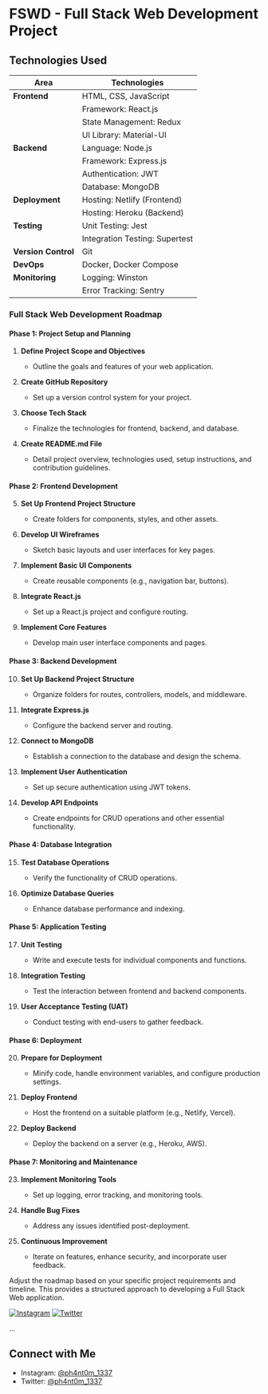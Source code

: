 
# FSWD - Full Stack Web Development Project

## Technologies Used

| Area              | Technologies               |
|-------------------|----------------------------|
| **Frontend**      | HTML, CSS, JavaScript      |
|                   | Framework: React.js         |
|                   | State Management: Redux    |
|                   | UI Library: Material-UI    |
| **Backend**       | Language: Node.js          |
|                   | Framework: Express.js      |
|                   | Authentication: JWT        |
|                   | Database: MongoDB          |
| **Deployment**    | Hosting: Netlify (Frontend) |
|                   | Hosting: Heroku (Backend)   |
| **Testing**       | Unit Testing: Jest          |
|                   | Integration Testing: Supertest |
| **Version Control**| Git                        |
| **DevOps**        | Docker, Docker Compose      |
| **Monitoring**    | Logging: Winston            |
|                   | Error Tracking: Sentry      |





### Full Stack Web Development Roadmap

#### Phase 1: Project Setup and Planning
1. **Define Project Scope and Objectives**
   - Outline the goals and features of your web application.

2. **Create GitHub Repository**
   - Set up a version control system for your project.

3. **Choose Tech Stack**
   - Finalize the technologies for frontend, backend, and database.

4. **Create README.md File**
   - Detail project overview, technologies used, setup instructions, and contribution guidelines.

#### Phase 2: Frontend Development
5. **Set Up Frontend Project Structure**
   - Create folders for components, styles, and other assets.

6. **Develop UI Wireframes**
   - Sketch basic layouts and user interfaces for key pages.

7. **Implement Basic UI Components**
   - Create reusable components (e.g., navigation bar, buttons).

8. **Integrate React.js**
   - Set up a React.js project and configure routing.

9. **Implement Core Features**
   - Develop main user interface components and pages.

#### Phase 3: Backend Development
10. **Set Up Backend Project Structure**
    - Organize folders for routes, controllers, models, and middleware.

11. **Integrate Express.js**
    - Configure the backend server and routing.

12. **Connect to MongoDB**
    - Establish a connection to the database and design the schema.

13. **Implement User Authentication**
    - Set up secure authentication using JWT tokens.

14. **Develop API Endpoints**
    - Create endpoints for CRUD operations and other essential functionality.

#### Phase 4: Database Integration
15. **Test Database Operations**
    - Verify the functionality of CRUD operations.

16. **Optimize Database Queries**
    - Enhance database performance and indexing.

#### Phase 5: Application Testing
17. **Unit Testing**
    - Write and execute tests for individual components and functions.

18. **Integration Testing**
    - Test the interaction between frontend and backend components.

19. **User Acceptance Testing (UAT)**
    - Conduct testing with end-users to gather feedback.

#### Phase 6: Deployment
20. **Prepare for Deployment**
    - Minify code, handle environment variables, and configure production settings.

21. **Deploy Frontend**
    - Host the frontend on a suitable platform (e.g., Netlify, Vercel).

22. **Deploy Backend**
    - Deploy the backend on a server (e.g., Heroku, AWS).

#### Phase 7: Monitoring and Maintenance
23. **Implement Monitoring Tools**
    - Set up logging, error tracking, and monitoring tools.

24. **Handle Bug Fixes**
    - Address any issues identified post-deployment.

25. **Continuous Improvement**
    - Iterate on features, enhance security, and incorporate user feedback.

Adjust the roadmap based on your specific project requirements and timeline. This provides a structured approach to developing a Full Stack Web application.


[![Instagram](https://img.shields.io/badge/Instagram-ph4nt0m__1337-%23E4405F?style=for-the-badge&logo=instagram&logoColor=white)](https://www.instagram.com/ph4nt0m_1337/)
[![Twitter](https://img.shields.io/badge/Twitter-ph4nt0m__1337-%231DA1F2?style=for-the-badge&logo=twitter&logoColor=white)](https://twitter.com/ph4nt0m_1337)


...

## Connect with Me

- Instagram: [@ph4nt0m_1337](https://www.instagram.com/ph4nt0m_1337/)
- Twitter: [@ph4nt0m_1337](https://twitter.com/ph4nt0m_1337)
